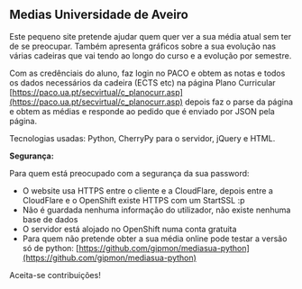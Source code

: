 Medias Universidade de Aveiro
---

Este pequeno site pretende ajudar quem quer ver a sua média atual sem ter de se preocupar. Também apresenta gráficos sobre a sua evolução nas várias cadeiras que vai tendo ao longo do curso e a evolução por semestre.

Com as credênciais do aluno, faz login no PACO e obtem as notas e todos os dados necessários da cadeira (ECTS etc) na página Plano Curricular [https://paco.ua.pt/secvirtual/c_planocurr.asp](https://paco.ua.pt/secvirtual/c_planocurr.asp) depois faz o parse da página e obtem as médias e responde ao pedido que é enviado por JSON pela página.

Tecnologias usadas: Python, CherryPy para o servidor, jQuery e HTML.

**Segurança:**

Para quem está preocupado com a segurança da sua password:
* O website usa HTTPS entre o cliente e a CloudFlare, depois entre a CloudFlare e o OpenShift existe HTTPS com um StartSSL :p
* Não é guardada nenhuma informação do utilizador, não existe nenhuma base de dados
* O servidor está alojado no OpenShift numa conta gratuita
* Para quem não pretende obter a sua média online pode testar a versão só de python: [https://github.com/gipmon/mediasua-python](https://github.com/gipmon/mediasua-python)

Aceita-se contribuições!
